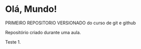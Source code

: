 # Olá, Mundo!
 PRIMEIRO REPOSITORIO VERSIONADO do curso de git e github

 Repositório criado durante uma aula.

 Teste 1.
